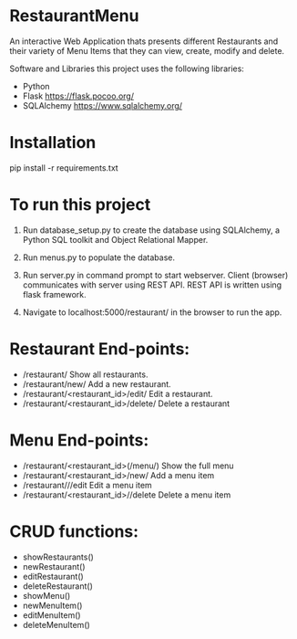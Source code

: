 # RestaurantMenu
  An interactive Web Application thats presents different Restaurants and their variety of Menu Items that they can view, create, modify and delete.

Software and Libraries this project uses the following libraries:

* Python
* Flask https://flask.pocoo.org/
* SQLAlchemy https://www.sqlalchemy.org/

# Installation

pip install -r requirements.txt

# To run this project

1. Run database_setup.py to create the database using SQLAlchemy, a Python SQL toolkit and Object Relational Mapper.

2. Run menus.py to populate the database.

3. Run server.py in command prompt to start webserver. Client (browser) communicates with server using REST API. REST API is written using flask framework.

4. Navigate to localhost:5000/restaurant/ in the browser to run the app.

# Restaurant End-points:
* /restaurant/                          Show all restaurants.
* /restaurant/new/                      Add a new restaurant.
* /restaurant/<restaurant_id>/edit/     Edit a restaurant.
* /restaurant/<restaurant_id>/delete/   Delete a restaurant

# Menu End-points:
* /restaurant/<restaurant_id>(/menu/)              Show the full menu
* /restaurant/<restaurant_id>/new/                 Add a menu item
* /restaurant/<restaurant-id>/<menuid>/edit        Edit a menu item
* /restaurant/<restaurant_id>/<menuid>/delete      Delete a menu item
  
# CRUD functions:
* showRestaurants()
* newRestaurant()
* editRestaurant()
* deleteRestaurant()
* showMenu()
* newMenuItem()
* editMenuItem()
* deleteMenuItem()
